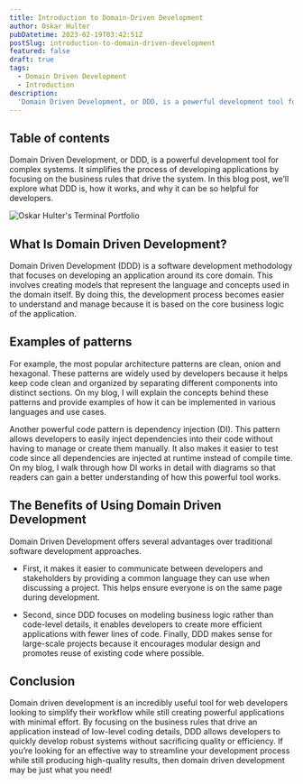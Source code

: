 ```yaml
---
title: Introduction to Domain-Driven Development
author: Oskar Hulter
pubDatetime: 2023-02-19T03:42:51Z
postSlug: introduction-to-domain-driven-development
featured: false
draft: true
tags:
  - Domain Driven Development
  - Introduction
description:
  'Domain Driven Development, or DDD, is a powerful development tool for complex systems. It simplifies the process of developing applications by focusing on the business rules that drive the system. In this blog post, we’ll explore what DDD is, how it works, and why it can be so helpful for developers.'
---
```


## Table of contents

Domain Driven Development, or DDD, is a powerful development tool for complex systems. It simplifies the process of developing applications by focusing on the business rules that drive the system. In this blog post, we’ll explore what DDD is, how it works, and why it can be so helpful for developers.

![Oskar Hulter's Terminal Portfolio](https://satnaing.dev/_ipx/w_2048,q_75/https%3A%2F%2Fres.cloudinary.com%2Fnoezectz%2Fimage%2Fupload%2Fv1654754125%2FSatNaing%2Fterminal-screenshot_gu3kkc.png?url=https%3A%2F%2Fres.cloudinary.com%2Fnoezectz%2Fimage%2Fupload%2Fv1654754125%2FSatNaing%2Fterminal-screenshot_gu3kkc.png&w=2048&q=75)

## What Is Domain Driven Development?

Domain Driven Development (DDD) is a software development methodology that
focuses on developing an application around its core domain. This involves
creating models that represent the language and concepts used in the domain
itself. By doing this, the development process becomes easier to understand and
manage because it is based on the core business logic of the application.

## Examples of patterns

For example, the most popular architecture patterns are clean, onion and
hexagonal. These patterns are widely used by developers because it helps keep
code clean and organized by separating different components into distinct
sections. On my blog, I will explain the concepts behind these patterns  and provide examples
of how it can be implemented in various languages and use cases.

Another powerful code pattern is dependency injection (DI). This pattern allows
developers to easily inject dependencies into their code without having to
manage or create them manually. It also makes it easier to test code since all
dependencies are injected at runtime instead of compile time. On my blog, I walk
through how DI works in detail with diagrams so that readers can gain a better
understanding of how this powerful tool works.

## The Benefits of Using Domain Driven Development

Domain Driven Development offers several advantages over traditional software development approaches.

- First, it makes it easier to communicate between developers and stakeholders by providing a common language they can use when discussing a project. This helps ensure everyone is on the same page during development.

- Second, since DDD focuses on modeling business logic rather than code-level details, it enables developers to create more efficient applications with fewer lines of code. Finally, DDD makes sense for large-scale projects because it encourages modular design and promotes reuse of existing code where possible.

## Conclusion

Domain driven development is an incredibly useful tool for web developers looking to simplify their workflow while still creating powerful applications with minimal effort. By focusing on the business rules that drive an application instead of low-level coding details, DDD allows developers to quickly develop robust systems without sacrificing quality or efficiency. If you’re looking for an effective way to streamline your development process while still producing high-quality results, then domain driven development may be just what you need!
